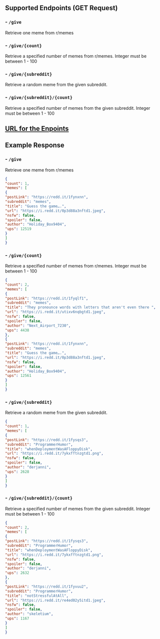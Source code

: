 
## Supported Endpoints (GET Request)

### - `/give`
Retrieve one meme from r/memes

### - `/give/{count}`
Retrieve a specified number of memes from r/memes. Integer must be between 1 - 100

### - `/give/{subreddit}`
Retrieve a random meme from the given subreddit.

### - `/give/{subreddit}/{count}`
Retrieve a specified number of memes  from the given subreddit.  Integer must be between 1 - 100


## [URL for the Enpoints](https://memesapi.vercel.app/) 



## Example Response 
### - `/give`
Retrieve one meme from r/memes
```json
{
"count": 1,
"memes": [
{
"postLink": "https://redd.it/1fynxnn",
"subreddit": "memes",
"title": "Guess the game….",
"url": "https://i.redd.it/0p3d88a3nftd1.jpeg",
"nsfw": false,
"spoiler": false,
"author": "Holiday_Box9404",
"ups": 12519
}
]
}
```

### - `/give/{count}`
Retrieve a specified number of memes from r/memes. Integer must be between 1 - 100

```json
{
"count": 2,
"memes": [
{
"postLink": "https://redd.it/1fyqlf1",
"subreddit": "memes",
"title": "They pronounce words with letters that aren't even there ",
"url": "https://i.redd.it/utixv6nqbgtd1.jpeg",
"nsfw": false,
"spoiler": false,
"author": "Next_Airport_7230",
"ups": 4438
},
{
"postLink": "https://redd.it/1fynxnn",
"subreddit": "memes",
"title": "Guess the game….",
"url": "https://i.redd.it/0p3d88a3nftd1.jpeg",
"nsfw": false,
"spoiler": false,
"author": "Holiday_Box9404",
"ups": 12561
}
]
}
```

### - `/give/{subreddit}`
Retrieve a random meme from the given subreddit.

```json
{
"count": 1,
"memes": [
{
"postLink": "https://redd.it/1fysqs3",
"subreddit": "ProgrammerHumor",
"title": "whenDeploymentWasAFloppyDisk",
"url": "https://i.redd.it/7ykxfftnzgtd1.png",
"nsfw": false,
"spoiler": false,
"author": "derjanni",
"ups": 2628
}
]
}
```


### - `/give/{subreddit}/{count}`
Retrieve a specified number of memes  from the given subreddit.  Integer must be between 1 - 100


```json
{
"count": 2,
"memes": [
{
"postLink": "https://redd.it/1fysqs3",
"subreddit": "ProgrammerHumor",
"title": "whenDeploymentWasAFloppyDisk",
"url": "https://i.redd.it/7ykxfftnzgtd1.png",
"nsfw": false,
"spoiler": false,
"author": "derjanni",
"ups": 2632
},
{
"postLink": "https://redd.it/1fyvuu2",
"subreddit": "ProgrammerHumor",
"title": "notStressfulAtAll",
"url": "https://i.redd.it/re4ed02y5itd1.jpeg",
"nsfw": false,
"spoiler": false,
"author": "skeletium",
"ups": 1167
}
]
}
```
